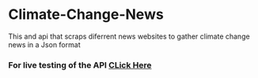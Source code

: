 # Climate-Change-News

This and api that scraps diferrent news websites to gather climate change news in a Json format

### For live testing of the API [CLick Here](https://rapidapi.com/melvingonzalez470-L5zZ4O-zNhN/api/climate-change-live-news5)
